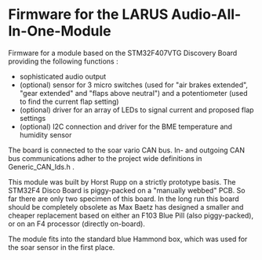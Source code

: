 # Firmware for the LARUS Audio-All-In-One-Module
Firmware for a module based on the STM32F407VTG Discovery Board providing the following functions :
- sophisticated audio output
- (optional) sensor for 3 micro switches (used for "air brakes extended", "gear extended" and "flaps above neutral") 
  and a potentiometer (used to find the current flap setting)
- (optional) driver for an array of LEDs to signal current and proposed flap settings     
- (optional) I2C connection and driver for the BME temperature and humidity sensor

The board is connected to the soar vario CAN bus. 
In- and outgoing CAN bus communications adher to the project wide definitions in Generic_CAN_Ids.h .

This module was built by Horst Rupp on a strictly prototype basis. The STM32F4 Disco Board is piggy-packed on a "manually webbed" PCB. So far there are only two specimen of this board.
In the long run this board should be completely obsolete as Max Baetz has designed a smaller and cheaper replacement based on either an F103 Blue Pill (also piggy-packed), or on an F4 processor (directly on-board).

The module fits into the standard blue Hammond box, which was used for the soar sensor in the first place.
